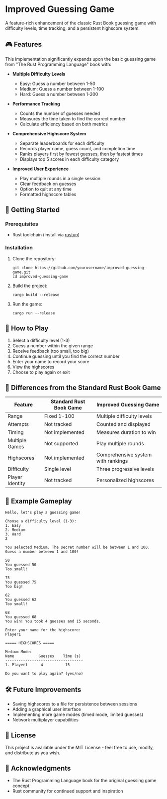 # Improved Guessing Game

A feature-rich enhancement of the classic Rust Book guessing game with difficulty levels, time tracking, and a persistent highscore system.

## 🎮 Features

This implementation significantly expands upon the basic guessing game from "The Rust Programming Language" book with:

- **Multiple Difficulty Levels**
  - Easy: Guess a number between 1-50
  - Medium: Guess a number between 1-100
  - Hard: Guess a number between 1-200

- **Performance Tracking**
  - Counts the number of guesses needed
  - Measures the time taken to find the correct number
  - Calculate efficiency based on both metrics

- **Comprehensive Highscore System**
  - Separate leaderboards for each difficulty
  - Records player name, guess count, and completion time
  - Ranks players first by fewest guesses, then by fastest times
  - Displays top 5 scores in each difficulty category

- **Improved User Experience**
  - Play multiple rounds in a single session
  - Clear feedback on guesses
  - Option to quit at any time
  - Formatted highscore tables

## 🚀 Getting Started

### Prerequisites

- Rust toolchain (install via [rustup](https://rustup.rs/))

### Installation

1. Clone the repository:
   ```
   git clone https://github.com/yourusername/improved-guessing-game.git
   cd improved-guessing-game
   ```

2. Build the project:
   ```
   cargo build --release
   ```

3. Run the game:
   ```
   cargo run --release
   ```

## 📖 How to Play

1. Select a difficulty level (1-3)
2. Guess a number within the given range
3. Receive feedback (too small, too big)
4. Continue guessing until you find the correct number
5. Enter your name to record your score
6. View the highscores
7. Choose to play again or exit

## 🔄 Differences from the Standard Rust Book Game

| Feature | Standard Rust Book Game | Improved Guessing Game |
|---------|-------------------------|------------------------|
| Range | Fixed 1-100 | Multiple difficulty levels |
| Attempts | Not tracked | Counted and displayed |
| Timing | Not implemented | Measures duration to win |
| Multiple Games | Not supported | Play multiple rounds |
| Highscores | Not implemented | Comprehensive system with rankings |
| Difficulty | Single level | Three progressive levels |
| Player Identity | Not tracked | Personalized highscores |

## 📝 Example Gameplay

```
Hello, let's play a guessing game!

Choose a difficulty level (1-3):
1. Easy
2. Medium
3. Hard
2

You selected Medium. The secret number will be between 1 and 100.
Guess a number between 1 and 100!

50
You guessed 50
Too small!

75
You guessed 75
Too big!

62
You guessed 62
Too small!

68
You guessed 68
You win! You took 4 guesses and 15 seconds.

Enter your name for the highscore:
Player1

===== HIGHSCORES =====

Medium Mode:
Name           Guesses    Time (s)   
-----------------------------------
1. Player1      4          15        

Do you want to play again? (yes/no)
```

## 🛠️ Future Improvements

- Saving highscores to a file for persistence between sessions
- Adding a graphical user interface
- Implementing more game modes (timed mode, limited guesses)
- Network multiplayer capabilities

## 📄 License

This project is available under the MIT License - feel free to use, modify, and distribute as you wish.

## 🙏 Acknowledgments

- The Rust Programming Language book for the original guessing game concept
- Rust community for continued support and inspiration
